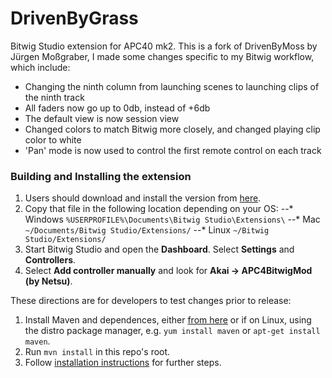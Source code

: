 # DrivenByGrass
Bitwig Studio extension for APC40 mk2. This is a fork of DrivenByMoss by Jürgen Moßgraber, 
I made some changes specific to my Bitwig workflow, which include:
- Changing the ninth column from launching scenes to launching clips of the ninth track
- All faders now go up to 0db, instead of +6db
- The default view is now session view
- Changed colors to match Bitwig more closely, and changed playing clip color to white
- 'Pan' mode is now used to control the first remote control on each track

### Building and Installing the extension

1. Users should download and install the version from
[here](http://netsu.type.pl/files/DrivenByGrass.bwextension).
2. Copy that file in the following location depending on your OS:
--* Windows `%USERPROFILE%\Documents\Bitwig Studio\Extensions\`
--* Mac `~/Documents/Bitwig Studio/Extensions/`
--* Linux `~/Bitwig Studio/Extensions/`
3. Start Bitwig Studio and open the **Dashboard**. Select **Settings** and **Controllers**.
4. Select **Add controller manually** and look for **Akai -> APC4BitwigMod (by Netsu)**.

These directions are for developers to test changes prior to release:
1. Install Maven and dependences, either [from here](https://maven.apache.org/install.html)
or if on Linux, using the distro package manager, e.g. `yum install maven` or
`apt-get install maven`.
2. Run `mvn install` in this repo's root.
3. Follow [installation instructions](https://github.com/git-moss/DrivenByMoss/wiki/Installation)
for further steps.
